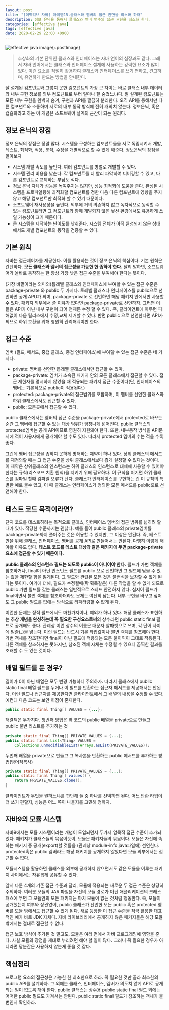 ```yaml
---
layout: post
title: "[이펙티브 자바] 아이템15.클래스와 멤버의 접근 권한을 최소화 하라"
description: 정보 은닉을 통해서 클래스와 멤버 변수의 접근 권한을 최소화 한다.
categories: [effective java]
tags: [effective java]
date: 2020-02-29 22:00 +0900
---
```


![effective java image](https://user-images.githubusercontent.com/28615416/75598228-81ca1c00-5add-11ea-9319-e949af4e07cd.png){:.postImage}

> 추상화의 기본 단위인 클래스와 인터페이스는 자바 언어의 심장과도 같다. 그래서 자바 언어에서는 클래스와 인터페이스 설계에 사용하는 강력한 요소가 많이 있다. 이런 요소를 적절히 활용하여 클래스와 인터페이스를 쓰기 편하고, 견고하며, 유연하게 만드는 방법을 안내한다.

잘 설계된 컴포넌트와 그렇지 못한 컴포넌트의 가장 큰 차이는 바로 클래스 내부 데이터와 내부 구현 정보를 외부 컴포넌트로 부터 얼마나 잘 숨겼느냐다. 잘 설계된 컴포넌트는 모든 내부 구현을 완벽히 숨겨, 구현과 API를 깔끔히 분리한다.
오직 API를 통해서만 다른 컴포넌트와 소통하며 서로의 내부 동작 방식에 전혀 개의치 않는다. 정보은닉, 혹은 캡슐화라고 하는 이 개념은 소프트웨어 설계의 근간이 되는 원리다.

## 정보 은닉의 장점

정보 은닉의 장점은 정말 많다. 시스템을 구성하는 컴포넌트들을 서로 독립시켜서 개발, 테스트, 최적화, 적용, 분석, 수정을 개별적으로 할 수 있게 해준다. 정보은닉의 장점을 알아보자

- 시스템 개발 속도를 높인다. 여러 컴포넌트를 병렬로 개발할 수 있다.
- 시스템 관리 비용을 낮춘다. 각 컴포넌트를 더 빨리 파악하여 디버깅할 수 있고, 다른 컴포넌트로 교체하는 부담도 적다.
- 정보 은닉 자체가 성능을 높여주지는 않지만, 성능 최적화에 도움을 준다. 완성된 시스템을 프로파일링해 최적화할 컴포넌트를 정한 다음 다른 컴포넌트에 영향을 주지 않고 해당 컴포넌트만 최적화 할 수 있기 때문이다.
- 소프트웨어 재사용성을 높인다. 외부에 거의 의존하지 않고 독자적으로 동작할 수 있는 컴포넌트라면 그 컴포넌트와 함께 개발되지 않은 낯선 환경에서도 유용하게 쓰일 가능성이 크기 때문이다.
- 큰 시스템을 제작하는 난이도를 낮춰준다. 시스템 전체가 아직 완성되지 않은 상태에서도 개별 컴포넌트의 동작을 검증할 수 있다.

## 기본 원칙

자바는 접근제어자를 제공한다. 이를 활용하는 것이 정보 은닉의 핵심이다.
기본 원칙은 간단하다. **모든 클래스와 멤버의 접근성을 가능한 한 좁혀야 한다.** 달리 말하면, 소프트웨어가 올바로 동작하는 한 항상 가장 낮은 접근 수준을 부여해야 한다는 뜻이다.

(가장 바깥이라는 의미의)톱레벨 클래스와 인터페이스에 부여할 수 있는 접근 수준은 package-private 와 public 두 가지다. 토레벨 클래스나 인터페이스를 public으로 선언하면 공개 APU가 되며, package-private 로 선언하면 해당 패키지 안에서만 사용할 수 있다. 패키지 외부에서 쓸 이유가 없다면 package-private로 선언하자. 그러면 이들은 API가 아닌 내부 구현이 되어 언제든 수정 할 수 있다. 즉, 클라이언트에 아무런 피해없이 다음 릴리스에서 수정,교체 제거할 수 있다. 반면 public 으로 선언한다면 API가 되므로 하위 호환을 위해 영원히 관리해줘야만 한다.

## 접근 수준

멤버 (필드, 메서드, 중첩 클래스, 중첩 인터페이스)에 부여할 수 있는 접근 수준은 네 가지다.

- private: 멤버를 선언한 톱레벨 클래스에서만 접근할 수 있따.
- package-private: 멤버가 소속된 패키지 안의 모든 클래스에서 접근할 수 있다. 접근 제한자를 명시하지 않았을 때 적용되는 패키지 접근 수준이다(단, 인터페이스의 멤버는 기본적으로 public이 적용된다.)
- protected: package-private의 접근범위를 포함하며, 이 멤버를 선언한 클래스와 하위 클래스에서도 접근할 수 있다.
- public: 모든곳에서 접근할 수 있다.

public 클래스에서는 멤버의 접근 수준을 package-private에서 protected로 바꾸는 순간 그 멤버에 접근할 수 있는 대상 범위가 엄청나게 넓어진다. public 클래스의 protected멤버는 공개 API이므로 영원히 지원돼야 한다. 또한, 내부동작 방식을 API문서에 적어 사용자에게 공개해야 할 수도 있다. 따라서 protected 멤버의 수는 적을 수록 좋다.

그런데 멤버 접근성을 좁히지 못하게 방해하는 제약이 하나 있다. 상위 클래스의 메서드를 재정의할 때는 그 접근 수준을 상위 클래스에서보다 좁게 설정할 수 없다는 것이다. 이 제약은 상위클래스의 인스턴스는 하위 클래스의 인스턴스로 대체해 사용할 수 있어야 한다는 규칙(리스코프 치환 원칙)을 지키기 위해 필요하다. 이 규칙을 어기면 하위 클래스를 컴파일 할때 컴파일 오류가 난다. 클래스가 인터페이스를 구현하는 건 이 규칙의 특별한 예로 볼수 있고, 이 때 클래스는 인터페이스가 정의한 모든 메서드를 public으로 선언해야 한다.

## 테스트 코드 목적이라면?

단지 코드를 테스트하려는 목적으로 클래스, 인터페이스 멤버의 접근 범위를 넓히려 할 때가 있다. 적당한 수준까지는 괜찮다. 예를 들어 public 클래스의 private멤버를 package-private까지 풀어주는 것은 허용할 수 있지만, 그 이상은 안된다. 즉, 테스트만을 위해 클래스, 인터페이스, 멤버를 공개 API로 만들어서는 안된다. 다행히 이렇게 해야할 이유도 없다. **테스트 코드를 테스트 대상과 같은 패키지에 두면 package-private 요소에 접근할 수 있기 때문이다.**

**public 클래스의 인스턴스 필드는 되도록 public이 아니어야 한다.**
필드가 가변 객체를 참조하거나, final이 아닌 인스턴스 필드를 public 으로 선언하면 그 필드에 담을 수 있는 값을 제한할 힘을 잃게된다. 그 필드와 관련된 모든 것은 불변식을 보장할 수 없게 된다는 뜻이다. 여기에 더해, 필드가 수정될때(락 획득같은) 다른 작업을 할 수 없게 되므로 public 가변 필드를 갖는 클래스는 일반적으로 스레드 안전하지 않다. 심지어 필드가 final이면서 불변 객체를 참조하더라도 문제는 여전히 남는다. 내부 구현을 바꾸고 싶어도 그 public 필드를 없애는 방식으로 리팩터링할 수 없게 된다.

이런한 문제는 정적 필드에서도 마찬가지이나, 예외가 하나 있다. 해당 클래스가 표현하는 **추상 개념을 완성하는데 꼭 필요한 구성요소로써**의 상수라면 public static final 필드로 공개해도 좋다. 관례상 이런 상수의 이름은 대문자 알파벳으로 쓰며, 각 단어 사이에 밑줄(\_)을 넣는다. 이런 필드는 반드시 기본 타입값이나 불변 객체를 참조해야 한다. 가변 객체를 참조한다면 final이 아닌 필드에 적용되는 모든 불이익이 그대로 적용된다. 다른 객체를 참조하지는 못하지만, 참조된 객체 자체는 수정될 수 있으니 끔찍한 결과를 초래할 수 도 있는 것이다.

## 배열 필드를 둔 경우?

길이가 0이 아닌 배열은 모두 변경 가능하니 주의하자. 따라서 클래스에서 public static final 배열 필드를 두거나 이 필드를 반환하는 접근자 메서드를 제공해서는 안된다. 이런 필드나 접근자를 제공한다면 클라이언트에서 그 배열의 내용을 수정할 수 있다. 예컨대 다음 코드는 보안 허점이 존재한다.

```java
public static final Thing[] VALUES = {...};
```

해결책은 두가지다. 첫번째 방법은 앞 코드의 public 배열을 private으로 만들고 public 불변 리스트를 추가하는 것

```java
private static final Thing[] PRIVATE_VALUES = {...};
public static final List<Thing> VALUES =
    Collections.unmodifiableList(Arrays.asList(PRIVATE_VALUES));
```

두번째 배열을 private으로 만들고 그 복사본을 반환하는 public 메서드를 추가하는 방법(방어적복사)

```java
private static final Thing[] PRIVATE_VALUES = {...};
public static final Thing[] values() {
    return PRVIATE_VALUES.clone();
}
```

클라이언트가 무엇을 원하느냐를 판단해 둘 중 하나를 선택하면 된다. 어느 반환 타입이 더 쓰기 편할지, 성능은 어느 쪽이 나을지를 고민해 정하자.

## 자바9의 모듈 시스템

자바9에서는 모듈 시스템이라는 개념이 도입되면서 두가지 암묵적 접근 수준이 추가되었다. 패키지가 클래스들의 묶음이듯이, 모듈은 패키지들의 묶음이다. 모듈은 자신에 속하는 패키지 중 공개(export)할 것들을 (관례상 module-info.java파일에) 선언한다. protected혹은 public 멤버라도 해당 패키지를 공개하지 않았다면 모듈 외부에서는 접근할 수 없다.

모듈시스템을 활용하면 클래스를 외부에 공개하지 않으면서도 같은 모듈을 이루는 패키지 사이에서는 자유롭게 공유할 수 있다.

앞서 다룬 4개의 기존 접근 수준과 달리, 모듈에 적용되는 새로운 두 접근 수준은 상당히 주의하자.
여러분 모듈의 JAR 파일을 자신의 모듈 경로가 아닌 애플리케이션의 크래스패스에 두면 그 모듈안의 모든 패키지는 마치 모듈이 없는 것처럼 행동한다. 즉, 모듈이 공개했는지 여부와 상관없이, public 클래스가 선언한 모든 public 혹은 protected 멤버를 모듈 밖에서도 접근할 수 있게 된다. 새로 등장한 이 접근 수준을 적극 활용한 대표적인 예가 바로 JDK 자체다. 자바 라이브러리에서 공개하지 않은 패키지들은 해당 모듈 밖에서는 절대로 접근할 수 없다.

접근 보호 방식이 추가된 것 말고도, 모듈은 여러 면에서 자바 프로그래밍에 영향을 준다. 사실 모듈의 장점을 제대로 누리려면 해야 할 일이 많다. 그러니 꼭 필요한 경우가 아니라면 당분간은 사용하지 않는게 좋을 것 같다.

## 핵심정리

프로그램 요소의 접근성은 가능한 한 최소한으로 하라. 꼭 필요한 것만 골라 최소한의 public API를 설계하자. 그 외에는 클래스, 인터페이스, 멤버가 의도치 않게 API로 공개 되는 일이 없도록 해야 한다. public 클래스는 상수용 public static final 필드 외에는 어떠한 public 필드도 가져서는 안된다. public static final 필드가 참조하는 객체가 불변인지 확인하라.
